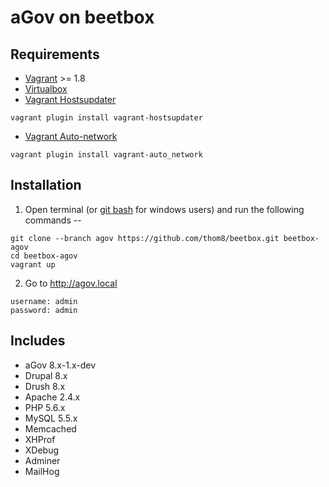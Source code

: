 # aGov on beetbox


## Requirements

* [Vagrant](https://www.vagrantup.com/) >= 1.8
* [Virtualbox](https://www.virtualbox.org/)
* [Vagrant Hostsupdater](https://github.com/cogitatio/vagrant-hostsupdater)
```
vagrant plugin install vagrant-hostsupdater
```
* [Vagrant Auto-network](https://github.com/oscar-stack/vagrant-auto_network)
```
vagrant plugin install vagrant-auto_network
```

## Installation

  1. Open terminal (or [git bash](https://msysgit.github.io/) for windows users) and run the following commands --

  ```
  git clone --branch agov https://github.com/thom8/beetbox.git beetbox-agov
  cd beetbox-agov
  vagrant up
  ```

  2. Go to http://agov.local

  ```
  username: admin
  password: admin
  ```

## Includes

- aGov 8.x-1.x-dev
- Drupal 8.x
- Drush 8.x
- Apache 2.4.x
- PHP 5.6.x
- MySQL 5.5.x
- Memcached
- XHProf
- XDebug
- Adminer
- MailHog
